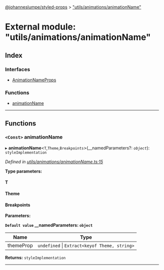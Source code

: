 [@johanneslumpe/styled-props](../README.md) > ["utils/animations/animationName"](../modules/_utils_animations_animationname_.md)

# External module: "utils/animations/animationName"

## Index

### Interfaces

* [AnimationNameProps](../interfaces/_utils_animations_animationname_.animationnameprops.md)

### Functions

* [animationName](_utils_animations_animationname_.md#animationname)

---

## Functions

<a id="animationname"></a>

### `<Const>` animationName

▸ **animationName**<`T`,`Theme`,`Breakpoints`>(__namedParameters?: *`object`*): `styleImplementation`

*Defined in [utils/animations/animationName.ts:15](https://github.com/johanneslumpe/styled-props/blob/8e709f1/src/utils/animations/animationName.ts#L15)*

**Type parameters:**

#### T 
#### Theme 
#### Breakpoints 
**Parameters:**

**`Default value` __namedParameters: `object`**

| Name | Type |
| ------ | ------ |
| themeProp | `undefined` \| `Extract<keyof Theme, string>` |

**Returns:** `styleImplementation`

___

